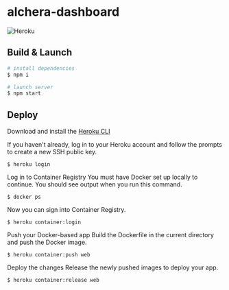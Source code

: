 # alchera-dashboard

![Heroku](https://heroku-badge.herokuapp.com/?app=heroku-badge)

## Build & Launch

```bash
# install dependencies
$ npm i

# launch server
$ npm start
```

## Deploy

Download and install the [Heroku CLI](https://devcenter.heroku.com/articles/heroku-cli)

If you haven't already, log in to your Heroku account and follow the prompts to create a new SSH public key.

```
$ heroku login
```

Log in to Container Registry
You must have Docker set up locally to continue. You should see output when you run this command.

```
$ docker ps
```

Now you can sign into Container Registry.

```
$ heroku container:login
```

Push your Docker-based app
Build the Dockerfile in the current directory and push the Docker image.

```
$ heroku container:push web
```

Deploy the changes
Release the newly pushed images to deploy your app.

```
$ heroku container:release web
```
